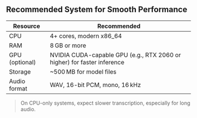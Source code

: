 ## Recommended System for Smooth Performance

| Resource       | Recommended                                                             |
| -------------- | ----------------------------------------------------------------------- |
| CPU            | 4+ cores, modern x86\_64                                                |
| RAM            | 8 GB or more                                                            |
| GPU (optional) | NVIDIA CUDA-capable GPU (e.g., RTX 2060 or higher) for faster inference |
| Storage        | \~500 MB for model files                                                |
| Audio format   | WAV, 16-bit PCM, mono, 16 kHz                                           |

> On CPU-only systems, expect slower transcription, especially for long audio.
